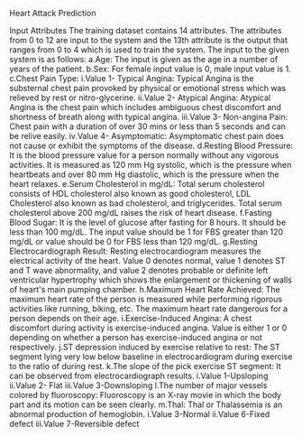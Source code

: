 Heart Attack Prediction

Input Attributes
The training dataset contains 14 attributes. The attributes from 0 to 12 are input to the system and the 13th attribute is the output that ranges from 0 to 4 which is used to train the system. The input to the given system is as follows:
a.Age: The input is given as the age in a number of years of the patient.
b.Sex: For female input value is 0, male input value is 1.
c.Chest Pain Type: 
i.Value 1- Typical Angina: Typical Angina is the substernal chest pain provoked by physical or emotional stress which was relieved by rest or nitro-glycerine.
ii.Value 2- Atypical Angina: Atypical Angina is the chest pain which includes ambiguous chest discomfort and shortness of breath along with typical angina.
iii.Value 3- Non-angina Pain: Chest pain with a duration of over 30 mins or less than 5 seconds and can be relive easily.
iv.Value 4- Asymptomatic: Asymptomatic chest pain does not cause or exhibit the symptoms of the disease.
d.Resting Blood Pressure: It is the blood pressure value for a person normally without any vigorous activities. It is measured as 120 mm Hg systolic, which is the pressure when heartbeats and over 80 mm Hg diastolic, which is the pressure when the heart relaxes.
e.Serum Cholesterol in mg/dL: Total serum cholesterol consists of HDL cholesterol also known as good cholesterol, LDL Cholesterol also known as bad cholesterol, and triglycerides. Total serum cholesterol above 200 mg/dL raises the risk of heart disease.
f.Fasting Blood Sugar: It is the level of glucose after fasting for 8 hours. It should be less than 100 mg/dL. The input value should be 1 for FBS greater than 120 mg/dL or value should be 0 for FBS less than 120 mg/dL.
g.Resting Electrocardiograph Result:  Resting electrocardiogram measures the electrical activity of the heart. Value 0 denotes normal, value 1 denotes ST and T wave abnormality, and value 2 denotes probable or definite left ventricular hypertrophy which shows the enlargement or thickening of walls of heart's main pumping chamber.
h.Maximum Heart Rate Achieved: The maximum heart rate of the person is measured while performing rigorous activities like running, biking, etc. The maximum heart rate dangerous for a person depends on their age.
i.Exercise-Induced Angina: A chest discomfort during activity is exercise-induced angina. Value is either 1 or 0 depending on whether a person has exercise-induced angina or not respectively.
j.ST depression induced by exercise relative to rest:  The ST segment lying very low below baseline in electrocardiogram during exercise to the ratio of during rest.
k.The slope of the pick exercise ST segment: It can be observed from electrocardiograph results. 
i.Value 1-Upsloping
ii.Value 2- Flat
iii.Value 3-Downsloping 
l.The number of major vessels colored by fluoroscopy: Fluoroscopy is an X-ray movie in which the body part and its motion can be seen clearly.
m.Thal: Thal or Thalassemia is an abnormal production of hemoglobin. 
i.Value 3-Normal 
ii.Value 6-Fixed defect
iii.Value 7-Reversible defect
